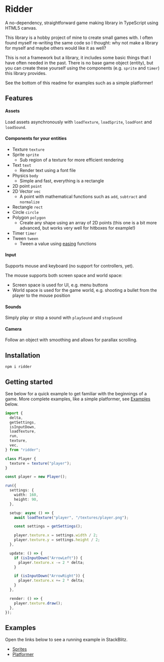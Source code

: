 # Ridder

A no-dependency, straightforward game making library in TypeScript using HTML5 canvas.

This library is a hobby project of mine to create small games with. I often found myself re-writing the same code so I thought: why not make a library for myself and maybe others would like it as well?

This is not a framework but a library, it includes some basic things that I have often needed in the past. There is no base game object (entity), but you can create these yourself using the components (e.g. `sprite` and `timer`) this library provides.

See the bottom of this readme for examples such as a simple platformer!

## Features

#### Assets

Load assets asynchronously with `loadTexture`, `loadSprite`, `loadFont` and `loadSound`.

#### Components for your entities

- Texture `texture`
- Sprite `sprite`
  - Sub region of a texture for more efficient rendering
- Text `text`
  - Render text using a font file
- Physics `body`
  - Simple and fast, everything is a rectangle
- 2D point `point`
- 2D Vector `vec`
  - A point with mathematical functions such as `add`, `subtract` and `normalize`
- Rectangle `rect`
- Circle `circle`
- Polygon `polygon`
  - Create any shape using an array of 2D points (this one is a bit more advanced, but works very well for hitboxes for example!)
- Timer `timer`
- Tween `tween`
  - Tween a value using [easing](https://easings.net/) functions

#### Input

Supports mouse and keyboard (no support for controllers, yet).

The mouse supports both screen space and world space:

- Screen space is used for UI, e.g. menu buttons
- World space is used for the game world, e.g. shooting a bullet from the player to the mouse position

#### Sounds

Simply play or stop a sound with `playSound` and `stopSound`

#### Camera

Follow an object with smoothing and allows for parallax scrolling.

## Installation

```shell
npm i ridder
```

## Getting started

See below for a quick example to get familiar with the beginnings of a game.
More complete examples, like a simple platformer, see [Examples](#examples) below.

```typescript
import {
  delta,
  getSettings,
  isInputDown,
  loadTexture,
  run,
  texture,
  vec,
} from "ridder";

class Player {
  texture = texture("player");
}

const player = new Player();

run({
  settings: {
    width: 160,
    height: 90,
  },

  setup: async () => {
    await loadTexture("player", "/textures/player.png");

    const settings = getSettings();

    player.texture.x = settings.width / 2;
    player.texture.y = settings.height / 2;
  },

  update: () => {
    if (isInputDown("ArrowLeft")) {
      player.texture.x -= 2 * delta;
    }

    if (isInputDown("ArrowRight")) {
      player.texture.x += 2 * delta;
    }
  },

  render: () => {
    player.texture.draw();
  },
});
```

## Examples

Open the links below to see a running example in StackBlitz.

- [Sprites](https://stackblitz.com/edit/ridder-example-sprites?file=src%2Fmain.ts)
- [Platformer](https://stackblitz.com/edit/ridder-example-platformer?file=src%2Fmain.ts)

